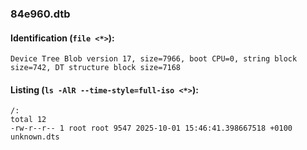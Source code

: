 ### 84e960.dtb
#### Identification (`file <*>`):
```
Device Tree Blob version 17, size=7966, boot CPU=0, string block size=742, DT structure block size=7168
```
#### Listing (`ls -AlR --time-style=full-iso <*>`):
```
/:
total 12
-rw-r--r-- 1 root root 9547 2025-10-01 15:46:41.398667518 +0100 unknown.dts
```

